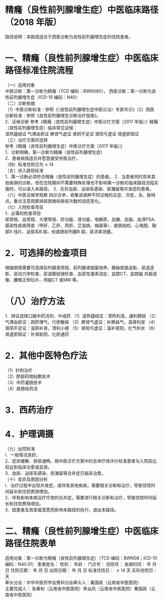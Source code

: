# 精癃（良性前列腺增生症）中医临床路径 （2018 年版）  
路径说明：本路径适合于西医诊断为良性前列腺增生症的住院患者。  
# 一、精癃（良性前列腺增生症）中医临床路径标准住院流程  
（一）适用对象  
中医诊断：第一诊断为精癃（TCD 编码：BWN080）。 西医诊断：第一诊断为良性前列腺增生症（ICD-10 编码：N40）  
（二）诊断依据  
（1）中医诊断标准：参照《〈良性前列腺增生症中医诊治〉专家共识》（2）西医诊断标准：参照《良性前列腺增生诊断治疗指南》。  
2．证候诊断  参考《精癃（良性前列腺增生症）中医诊疗方案（2017 年版）》精癃（良性前列腺增生症）临床常见证候：  
湿热蕴结证  气滞血瘀证  脾肾气虚证  肾阴不足证  肾阳亏虚证  肾虚瘀阻证  
（三）治疗方案的选择  
参考《精癃（良性前列腺增生症）中医诊疗方案（2017 年版）》  
1．诊断明确，第一诊断为精癃（良性前列腺增生症）  
2．患者病情适合并愿意接受中医治疗。  
（四）标准住院日为${\leqslant}14$  
（五）进入路径标准  
1．第一诊断必须符合精癃（良性前列腺增生症）的患者。 2．当患者同时具有其他疾病的诊断，但在住院期间不需要特殊处理也不影响第一诊断的临床路径流程实施时，可以进入本路径。 3．合并血尿、泌尿系感染、尿潴留等并发症的患者。  
（六）中医证候学观察 四诊合参，收集该病种不同证候的主症、次症、舌、脉特点。重点注意观察排尿困难和排尿次数的动态变化。  
（七）入院检查项目  
1．必需的检查项目  
尿常规、血常规、大便常规、肝功能、肾功能、电解质、血糖、血脂、血清PSA、感染性疾病筛查（甲肝、乙肝、丙肝、艾滋病、梅毒等）、直肠指检、心电图、胸部X 线片、泌尿系B 超、经直肠前列腺B 超、尿流率测量。  
# 2．可选择的检查项目  
根据病情需要可选择前列腺液常规、前列腺液细菌培养、静脉尿路造影、尿道造影、尿动力学检查、尿道膀胱镜检查、血浆性激素测定、盆腔CT、盆腔磁 共振成像、腰椎正侧位片、颅脑CT 或MRI 等。  
#  （八）治疗方法  
1．辨证选择口服中药汤剂、中成药 （1）湿热蕴结证：清热利湿，通利膀胱 （2）气滞血瘀证：疏肝理气，行瘀散结  （3）脾肾气虚证：补脾益气，温肾利尿 （4）肾阴不足证：滋阴补肾，清利小便 （5）肾阳亏虚证：温补肾阳，化气利水 （6）肾虚瘀阻证：补肾助阳，化瘀通窍  
# 2．其他中医特色疗法  
（1）针刺治疗  
（2）脐部药物贴敷技术  
（3）中药灌肠技术  
（4）直肠给药法  
# 3．西药治疗  
# 4．护理调摄  
（九）出院标准  
l．一般情况良好。  
2．症状缓解、排尿通畅。按中医诊疗方案中的总体疗效评价标准患者与入院前比较达到临床治愈或显效。  
3．血尿、泌尿系感染、尿潴留等合并症已临床治愈。  
（十）变异及原因分析  
l．治疗过程中出现并发症，或伴有其他疾病，需要相关诊断和治疗，导致住院时间延长和住院费用增加。  
2．伴有影响本病治疗疗效的合并症，需要进行相关诊断和治疗，导致住院时间延长和住院费用增加。  
3．因患者及其家属意愿而影响本路径的执行，退出本路径。  
# 二、精癃（良性前列腺增生症）中医临床路径住院表单  
适用对象：第一诊断为精癃（良性前列腺增生症）（TCD 编码：BWN08；ICD-10 编码：N40.01） 患者姓名：       性别：      年龄：           门诊号：      住院号：        发病时间：      年    月    日   住院日期：      年    月    日   出院日期：      年    月    日 标准住院日： ${\leqslant}14$  天                             实际住院日：         天  
牵头分会：中华中医药学会男科分会牵头人：秦国政（云南省中医医院）  
主要完成人： 张春和（云南省中医医院）李焱风（云南省中医医院）秦国政（云南省中医医院）  